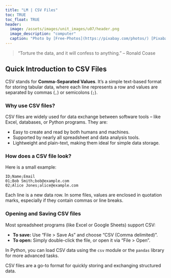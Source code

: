 ```yaml
---
title: "LM | CSV Files"
toc: TRUE
toc_float: TRUE
header:
  image: /assets/images/unit_images/u07/header.png
  image_description: "computer"
  caption: "Photo by [Free-Photos](https://pixabay.com/photos/) [Pixabay](https://pixabay.com/de/)"
---
```


> “Torture the data, and it will confess to anything.” – Ronald Coase

<!--more-->

## Quick Introduction to CSV Files

CSV stands for **Comma-Separated Values**. It’s a simple text-based format for storing tabular data, where each line represents a row and values are separated by commas (`,`) or semicolons (`;`).

### Why use CSV files?

CSV files are widely used for data exchange between software tools – like Excel, databases, or Python programs. They are:

- Easy to create and read by both humans and machines.
- Supported by nearly all spreadsheet and data analysis tools.
- Lightweight and plain-text, making them ideal for simple data storage.

### How does a CSV file look?

Here is a small example:

```csv
ID;Name;Email
01;Bob Smith;bob@example.com
02;Alice Jones;alice@example.com
```

Each line is a new data row. In some files, values are enclosed in quotation marks, especially if they contain commas or line breaks.

### Opening and Saving CSV files

Most spreadsheet programs (like Excel or Google Sheets) support CSV:

- **To save:** Use “File > Save As” and choose “CSV (Comma delimited)”.
- **To open:** Simply double-click the file, or open it via “File > Open”.

In Python, you can load CSV data using the `csv` module or the `pandas` library for more advanced tasks.

CSV files are a go-to format for quickly storing and exchanging structured data.

